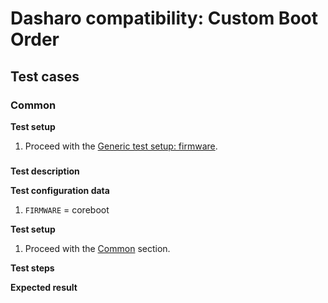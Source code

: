 # Dasharo compatibility: Custom Boot Order

## Test cases

### Common

**Test setup**

1. Proceed with the
    [Generic test setup: firmware](../../generic-test-setup/#firmware).

### 

**Test description**

**Test configuration data**

1. `FIRMWARE` = coreboot

**Test setup**

1. Proceed with the [Common](#common) section.

**Test steps**


**Expected result**

